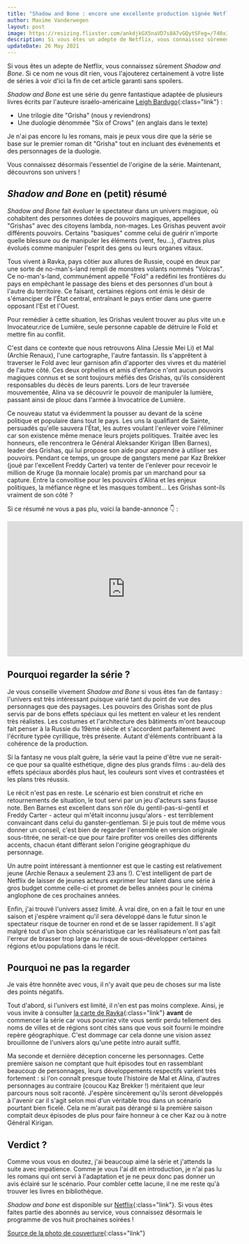 ```yaml
---
title: "Shadow and Bone : encore une excellente production signée Netflix"
author: Maxime Vanderwegen
layout: post
image: https://resizing.flixster.com/ankdjkGX5naVD7s8A7vGQytSFeg=/740x380/v1.bjsyNzIyNzkwO2o7MTg4NDE7MTIwMDsyMDQ4OzExNTI
description: Si vous êtes un adepte de Netflix, vous connaissez sûrement Shadow and Bone. Si ce nom ne vous dit rien, vous l'ajouterez certainement à votre liste de séries à voir d'ici la fin de cet article garanti sans spoilers.
updateDate: 26 May 2021
---
```


Si vous êtes un adepte de Netflix, vous connaissez sûrement _Shadow and Bone_. Si ce nom ne vous dit rien, vous l'ajouterez certainement à votre liste de séries à voir d'ici la fin de cet article garanti sans spoilers.

_Shadow and Bone_ est une série du genre fantastique adaptée de plusieurs livres écrits par l'auteure israélo-américaine [Leigh Bardugo](https://www.leighbardugo.com/){:class="link"} :

- Une trilogie dite "Grisha" (nous y reviendrons)
- Une duologie dénommée "Six of Crows" (en anglais dans le texte)

Je n'ai pas encore lu les romans, mais je peux vous dire que la série se base sur le premier roman dit "Grisha" tout en incluant des évènements et des personnages de la duologie.

Vous connaissez désormais l'essentiel de l'origine de la série. Maintenant, découvrons son univers !

## _Shadow and Bone_ en (petit) résumé

_Shadow and Bone_ fait évoluer le spectateur dans un univers magique, où cohabitent des personnes dotées de pouvoirs magiques, appellées "Grishas" avec des citoyens lambda, non-mages. Les Grishas peuvent avoir différents pouvoirs. Certains "basiques" comme celui de guérir n'importe quelle blessure ou de manipuler les éléments (vent, feu...), d'autres plus évolués comme manipuler l'esprit des gens ou leurs organes vitaux.

Tous vivent à Ravka, pays côtier aux allures de Russie, coupé en deux par une sorte de no-man's-land rempli de monstres volants nommés "Volcras". Ce no-man's-land, communément appellé "Fold" a redéfini les frontières du pays en empêchant le passage des biens et des personnes d'un bout à l'autre du territoire. Ce faisant, certaines régions ont émis le désir de s'émanciper de l'État central, entraînant le pays entier dans une guerre opposant l'Est et l'Ouest.

Pour remédier à cette situation, les Grishas veulent trouver au plus vite un.e Invocateur.rice de Lumière, seule personne capable de détruire le Fold et mettre fin au conflit.

C'est dans ce contexte que nous retrouvons Alina (Jessie Mei Li) et Mal (Archie Renaux), l'une cartographe, l'autre fantassin. Ils s'apprêtent à traverser le Fold avec leur garnison afin d'apporter des vivres et du matériel de l'autre côté. Ces deux orphelins et amis d'enfance n'ont aucun pouvoirs magiques connus et se sont toujours méfiés des Grishas, qu'ils considèrent responsables du décès de leurs parents. Lors de leur traversée mouvementée, Alina va se découvrir le pouvoir de manipuler la lumière, passant ainsi de plouc dans l'armée à Invocatrice de Lumière.

Ce nouveau statut va évidemment la pousser au devant de la scène politique et populaire dans tout le pays. Les uns la qualifiant de Sainte, persuadés qu'elle sauvera l'État, les autres voulant l'enlever voire l'éliminer car son existence même menace leurs projets politiques. Traitée avec les honneurs, elle rencontrera le Général Aleksander Kirigan (Ben Barnes), leader des Grishas, qui lui propose son aide pour apprendre à utiliser ses pouvoirs. Pendant ce temps, un groupe de gangsters mené par Kaz Brekker (joué par l'excellent Freddy Carter) va tenter de l'enlever pour recevoir le million de Kruge (la monnaie locale) promis par un marchand pour sa capture. Entre la convoitise pour les pouvoirs d'Alina et les enjeux politiques, la méfiance règne et les masques tombent... Les Grishas sont-ils vraiment de son côté ?

Si ce résumé ne vous a pas plu, voici la bande-annonce 👇 :

<iframe width="540" height="310" src="https://www.youtube.com/embed/b1WHQTbJ7vE" title="Bande-annonce de Shadow and Bone" frameborder="0" allow="accelerometer; autoplay; clipboard-write; encrypted-media; gyroscope; picture-in-picture" allowfullscreen defer></iframe>

## Pourquoi regarder la série ?

Je vous conseille vivement _Shadow and Bone_ si vous êtes fan de fantasy : l'univers est très intéressant puisque varié tant du point de vue des personnages que des paysages. Les pouvoirs des Grishas sont de plus servis par de bons effets spéciaux qui les mettent en valeur et les rendent très réalistes. Les costumes et l'architecture des bâtiments m'ont beaucoup fait penser à la Russie du 19ème siècle et s'accordent parfaitement avec l'écriture typée cyrillique, très présente. Autant d'éléments contribuant à la cohérence de la production.

Si la fantasy ne vous plaît guère, la série vaut la peine d'être vue ne serait-ce que pour sa qualité esthétique, digne des plus grands films : au-delà des effets spéciaux abordés plus haut, les couleurs sont vives et contrastées et les plans très réussis.

Le récit n'est pas en reste. Le scénario est bien construit et riche en retournements de situation, le tout servi par un jeu d'acteurs sans fausse note. Ben Barnes est excellent dans son rôle du gentil-pas-si-gentil et Freddy Carter - acteur qui m'était inconnu jusqu'alors - est terriblement convaincant dans celui du ganster-gentleman. Si je puis tout de même vous donner un conseil, c'est bien de regarder l'ensemble en version originale sous-titrée, ne serait-ce que pour faire profiter vos oreilles des différents accents, chacun étant diffèrant selon l'origine géographique du personnage.

Un autre point intéressant à mentionner est que le casting est relativement jeune (Archie Renaux a seulement 23 ans !). C'est intelligent de part de Netflix de laisser de jeunes acteurs exprimer leur talent dans une série à gros budget comme celle-ci et promet de belles années pour le cinéma anglophone de ces prochaines années.

Enfin, j'ai trouvé l'univers assez limité. À vrai dire, on en a fait le tour en une saison et j'espère vraiment qu'il sera développé dans le futur sinon le spectateur risque de tourner en rond et de se lasser rapidement. Il s'agit malgré tout d'un bon choix scénaristique car les réalisateurs n'ont pas fait l'erreur de brasser trop large au risque de sous-développer certaines régions et/ou populations dans le récit.

## Pourquoi ne pas la regarder

Je vais être honnête avec vous, il n'y avait que peu de choses sur ma liste des points négatifs.

Tout d'abord, si l'univers est limité, il n'en est pas moins complexe. Ainsi, je vous invite à consulter [la carte de Ravka](https://www.leighbardugo.com/grishaverse/ravka-map/){:class="link"} **avant** de commencer la série car vous pourriez vite vous sentir perdu tellement des noms de villes et de régions sont cités sans que vous soit fourni le moindre repère géographique. C'est dommage car cela donne une vision assez brouillonne de l'univers alors qu'une petite intro aurait suffit.

Ma seconde et dernière déception concerne les personnages. Cette première saison ne comptant que huit épisodes tout en rassemblant beaucoup de personnages, leurs développements respectifs varient très fortement : si l'on connaît presque toute l'histoire de Mal et Alina, d'autres personnages au contraire (coucou Kaz Brekker !) méritaient que leur parcours nous soit raconté. J'espère sincèrement qu'ils seront développés à l'avenir car il s'agit selon moi d'un véritable trou dans un scénario pourtant bien ficelé. Cela ne m'aurait pas dérangé si la première saison comptait deux épisodes de plus pour faire honneur à ce cher Kaz ou à notre Général Kirigan.

## Verdict ?

Comme vous vous en doutez, j'ai beaucoup aimé la série et j'attends la suite avec impatience. Comme je vous l'ai dit en introduction, je n'ai pas lu les romans qui ont servi à l'adaptation et je ne peux donc pas donner un avis éclairé sur le scénario. Pour combler cette lacune, il ne me reste qu'à trouver les livres en bibliothèque.

_Shadow and bone_ est disponible sur [Netflix](https://www.netflix.com/be-en/title/80236319){:class="link"}. Si vous êtes faites partie des abonnés au service, vous connaissez désormais le programme de vos huit prochaines soirées !

[Source de la photo de couverture](https://resizing.flixster.com/ankdjkGX5naVD7s8A7vGQytSFeg=/740x380/v1.bjsyNzIyNzkwO2o7MTg4NDE7MTIwMDsyMDQ4OzExNTI){:class="link"}
